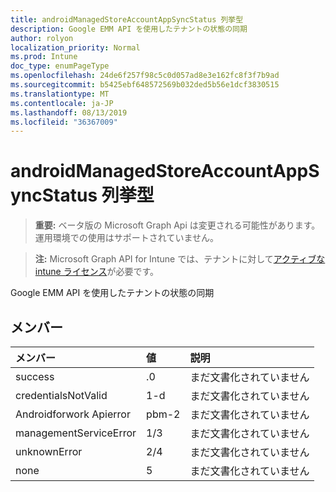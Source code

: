 ```yaml
---
title: androidManagedStoreAccountAppSyncStatus 列挙型
description: Google EMM API を使用したテナントの状態の同期
author: rolyon
localization_priority: Normal
ms.prod: Intune
doc_type: enumPageType
ms.openlocfilehash: 24de6f257f98c5c0d057ad8e3e162fc8f3f7b9ad
ms.sourcegitcommit: b5425ebf648572569b032ded5b56e1dcf3830515
ms.translationtype: MT
ms.contentlocale: ja-JP
ms.lasthandoff: 08/13/2019
ms.locfileid: "36367009"
---
```

# <a name="androidmanagedstoreaccountappsyncstatus-enum-type"></a>androidManagedStoreAccountAppSyncStatus 列挙型

> **重要:** ベータ版の Microsoft Graph Api は変更される可能性があります。運用環境での使用はサポートされていません。

> **注:** Microsoft Graph API for Intune では、テナントに対して[アクティブな intune ライセンス](https://go.microsoft.com/fwlink/?linkid=839381)が必要です。

Google EMM API を使用したテナントの状態の同期

## <a name="members"></a>メンバー
|メンバー|値|説明|
|:---|:---|:---|
|success|.0|まだ文書化されていません|
|credentialsNotValid|1-d|まだ文書化されていません|
|Androidforwork Apierror|pbm-2|まだ文書化されていません|
|managementServiceError|1/3|まだ文書化されていません|
|unknownError|2/4|まだ文書化されていません|
|none|5|まだ文書化されていません|



